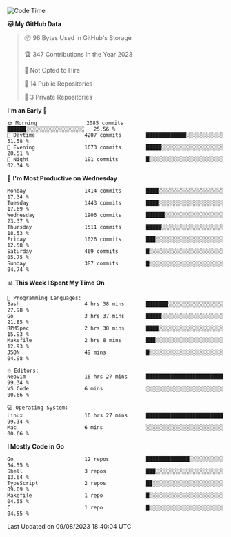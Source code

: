 <!--START_SECTION:waka-->
![Code Time](http://img.shields.io/badge/Code%20Time-110%20hrs%2040%20mins-blue)

**🐱 My GitHub Data** 

> 📦 96 Bytes Used in GitHub's Storage 
 > 
> 🏆 347 Contributions in the Year 2023
 > 
> 🚫 Not Opted to Hire
 > 
> 📜 14 Public Repositories 
 > 
> 🔑 3 Private Repositories 
 > 
**I'm an Early 🐤** 

```text
🌞 Morning                2085 commits        ██████░░░░░░░░░░░░░░░░░░░   25.56 % 
🌆 Daytime                4207 commits        █████████████░░░░░░░░░░░░   51.58 % 
🌃 Evening                1673 commits        █████░░░░░░░░░░░░░░░░░░░░   20.51 % 
🌙 Night                  191 commits         █░░░░░░░░░░░░░░░░░░░░░░░░   02.34 % 
```
📅 **I'm Most Productive on Wednesday** 

```text
Monday                   1414 commits        ████░░░░░░░░░░░░░░░░░░░░░   17.34 % 
Tuesday                  1443 commits        ████░░░░░░░░░░░░░░░░░░░░░   17.69 % 
Wednesday                1906 commits        ██████░░░░░░░░░░░░░░░░░░░   23.37 % 
Thursday                 1511 commits        █████░░░░░░░░░░░░░░░░░░░░   18.53 % 
Friday                   1026 commits        ███░░░░░░░░░░░░░░░░░░░░░░   12.58 % 
Saturday                 469 commits         █░░░░░░░░░░░░░░░░░░░░░░░░   05.75 % 
Sunday                   387 commits         █░░░░░░░░░░░░░░░░░░░░░░░░   04.74 % 
```


📊 **This Week I Spent My Time On** 

```text
💬 Programming Languages: 
Bash                     4 hrs 38 mins       ███████░░░░░░░░░░░░░░░░░░   27.98 % 
Go                       3 hrs 37 mins       █████░░░░░░░░░░░░░░░░░░░░   21.85 % 
RPMSpec                  2 hrs 38 mins       ████░░░░░░░░░░░░░░░░░░░░░   15.93 % 
Makefile                 2 hrs 8 mins        ███░░░░░░░░░░░░░░░░░░░░░░   12.93 % 
JSON                     49 mins             █░░░░░░░░░░░░░░░░░░░░░░░░   04.98 % 

🔥 Editors: 
Neovim                   16 hrs 27 mins      █████████████████████████   99.34 % 
VS Code                  6 mins              ░░░░░░░░░░░░░░░░░░░░░░░░░   00.66 % 

💻 Operating System: 
Linux                    16 hrs 27 mins      █████████████████████████   99.34 % 
Mac                      6 mins              ░░░░░░░░░░░░░░░░░░░░░░░░░   00.66 % 
```

**I Mostly Code in Go** 

```text
Go                       12 repos            ██████████████░░░░░░░░░░░   54.55 % 
Shell                    3 repos             ███░░░░░░░░░░░░░░░░░░░░░░   13.64 % 
TypeScript               2 repos             ██░░░░░░░░░░░░░░░░░░░░░░░   09.09 % 
Makefile                 1 repo              █░░░░░░░░░░░░░░░░░░░░░░░░   04.55 % 
C                        1 repo              █░░░░░░░░░░░░░░░░░░░░░░░░   04.55 % 
```




 Last Updated on 09/08/2023 18:40:04 UTC
<!--END_SECTION:waka-->
